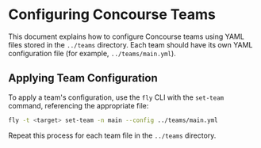 # Configuring Concourse Teams

This document explains how to configure Concourse teams using YAML files stored in the `../teams` directory. Each team should have its own YAML configuration file (for example, `../teams/main.yml`).

## Applying Team Configuration

To apply a team's configuration, use the `fly` CLI with the `set-team` command, referencing the appropriate file:

```sh
fly -t <target> set-team -n main --config ../teams/main.yml
```

Repeat this process for each team file in the `../teams` directory.
